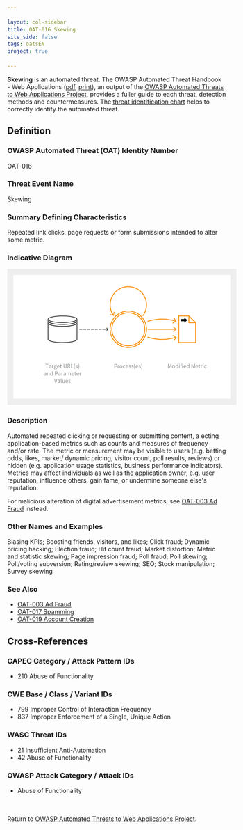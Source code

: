 ```yaml
---

layout: col-sidebar
title: OAT-016 Skewing
site_side: false
tags: oatsEN
project: true

---
```


**Skewing** is an automated threat. The OWASP Automated Threat Handbook - Web Applications ([pdf](https://github.com/OWASP/www-project-automated-threats-to-web-applications/tree/master/assets/files/EN), [print](http://www.lulu.com/shop/owasp-foundation/automated-threat-handbook/paperback/product-23540699.html)), an output of the [OWASP Automated Threats to Web Applications Project](../../../), provides a fuller guide to each threat, detection methods and countermeasures. The [threat identification chart](https://www2.owasp.org/www-project-automated-threats-to-web-applications/assets/files/oat-ontology-decision-chart.pdf) helps to correctly identify the automated threat.

## Definition
### OWASP Automated Threat (OAT) Identity Number
OAT-016

### Threat Event Name
Skewing

### Summary Defining Characteristics
Repeated link clicks, page requests or form submissions intended to alter some metric.

### Indicative Diagram
<img alt="Indicative diagram for OAT-016" src="images/500px-OAT-016_Skewing.png" style="background-color:#eeeeee;padding:1em;">

### Description
Automated repeated clicking or requesting or submitting content, a ecting application-based metrics such as counts and measures of frequency and/or rate. The metric or measurement may be visible to users (e.g. betting odds, likes, market/ dynamic pricing, visitor count, poll results, reviews) or hidden (e.g. application usage statistics, business performance indicators). Metrics may affect individuals as well as the application owner, e.g. user reputation, influence others, gain fame, or undermine someone else's reputation.

For malicious alteration of digital advertisement metrics, see [OAT-003 Ad Fraud](OAT-003_Ad_Fraud.html) instead.

### Other Names and Examples
Biasing KPIs; Boosting friends, visitors, and likes; Click fraud; Dynamic pricing hacking; Election fraud; Hit count fraud; Market distortion; Metric and statistic skewing; Page impression fraud; Poll fraud; Poll skewing; Poll/voting subversion; Rating/review skewing; SEO; Stock manipulation; Survey skewing

### See Also
* [OAT-003 Ad Fraud](OAT-003_Ad_Fraud.html)
* [OAT-017 Spamming](OAT-017_Spamming.html)
* [OAT-019 Account Creation](OAT-019_Account_Creation.html)

## Cross-References
### CAPEC Category / Attack Pattern IDs
* 210 Abuse of Functionality

### CWE Base / Class / Variant IDs
* 799 Improper Control of Interaction Frequency
* 837 Improper Enforcement of a Single, Unique Action

### WASC Threat IDs
* 21 Insufficient Anti-Automation
* 42 Abuse of Functionality

### OWASP Attack Category / Attack IDs
* Abuse of Functionality

<br/><br/>Return to [OWASP Automated Threats to Web Applications Project](../../../).<br/><br/>
